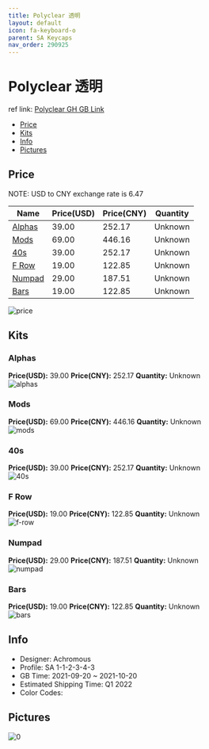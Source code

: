 ```yaml
---
title: Polyclear 透明
layout: default
icon: fa-keyboard-o
parent: SA Keycaps
nav_order: 290925
---
```


# Polyclear 透明

ref link: [Polyclear GH GB Link](https://geekhack.org/index.php?topic=114643.0)

* [Price](#price)
* [Kits](#kits)
* [Info](#info)
* [Pictures](#pictures)

## Price

NOTE: USD to CNY exchange rate is 6.47

| Name          | Price(USD)   |  Price(CNY) | Quantity |
| ------------- | ------------ |  ---------- | -------- |
|[Alphas](#alphas)|39.00|252.17|Unknown|
|[Mods](#mods)|69.00|446.16|Unknown|
|[40s](#40s)|39.00|252.17|Unknown|
|[F Row](#f-row)|19.00|122.85|Unknown|
|[Numpad](#numpad)|29.00|187.51|Unknown|
|[Bars](#bars)|19.00|122.85|Unknown|

<img src="{{ 'assets/images/sa-keycaps/Polyclear/price.png' | relative_url }}" alt="price" class="image featured">

## Kits
### Alphas  
**Price(USD):** 39.00	**Price(CNY):** 252.17	**Quantity:** Unknown  
<img src="{{ 'assets/images/sa-keycaps/Polyclear/kits_pics/alphas.jpg' | relative_url }}" alt="alphas" class="image featured">

### Mods  
**Price(USD):** 69.00	**Price(CNY):** 446.16	**Quantity:** Unknown  
<img src="{{ 'assets/images/sa-keycaps/Polyclear/kits_pics/mods.jpg' | relative_url }}" alt="mods" class="image featured">

### 40s  
**Price(USD):** 39.00	**Price(CNY):** 252.17	**Quantity:** Unknown  
<img src="{{ 'assets/images/sa-keycaps/Polyclear/kits_pics/40s.jpg' | relative_url }}" alt="40s" class="image featured">

### F Row  
**Price(USD):** 19.00	**Price(CNY):** 122.85	**Quantity:** Unknown  
<img src="{{ 'assets/images/sa-keycaps/Polyclear/kits_pics/f-row.jpg' | relative_url }}" alt="f-row" class="image featured">

### Numpad  
**Price(USD):** 29.00	**Price(CNY):** 187.51	**Quantity:** Unknown  
<img src="{{ 'assets/images/sa-keycaps/Polyclear/kits_pics/numpad.jpg' | relative_url }}" alt="numpad" class="image featured">

### Bars  
**Price(USD):** 19.00	**Price(CNY):** 122.85	**Quantity:** Unknown  
<img src="{{ 'assets/images/sa-keycaps/Polyclear/kits_pics/bars.jpg' | relative_url }}" alt="bars" class="image featured">

## Info
* Designer: Achromous  
* Profile: SA 1-1-2-3-4-3  
* GB Time: 2021-09-20 ~ 2021-10-20  
* Estimated Shipping Time: Q1 2022  
* Color Codes:  


## Pictures  
<img src="{{ 'assets/images/sa-keycaps/Polyclear/rendering_pics/0.jpg' | relative_url }}" alt="0" class="image featured">
